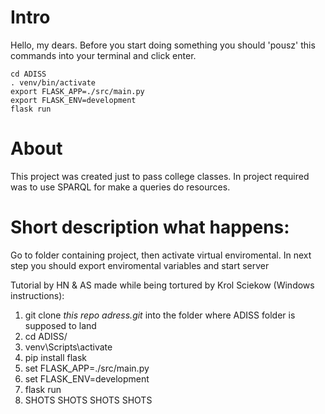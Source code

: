 # Intro
Hello, my dears.
Before you start doing something you should 'pousz' this commands into your terminal and click enter.
```
cd ADISS
. venv/bin/activate
export FLASK_APP=./src/main.py
export FLASK_ENV=development
flask run
```

# About
This project was created just to pass college classes.
In project required was to use SPARQL for make a queries do resources.

# Short description what happens:
Go to folder containing project, then activate virtual enviromental.
In next step you should export enviromental variables and start server

Tutorial by HN & AS made while being tortured by Krol Sciekow (Windows instructions):
1. git clone *this repo adress.git*
into the folder where ADISS folder is supposed to land
2. cd ADISS/
3. venv\Scripts\activate
4. pip install flask
5. set FLASK_APP=./src/main.py
6. set FLASK_ENV=development
7. flask run
8. SHOTS SHOTS SHOTS SHOTS